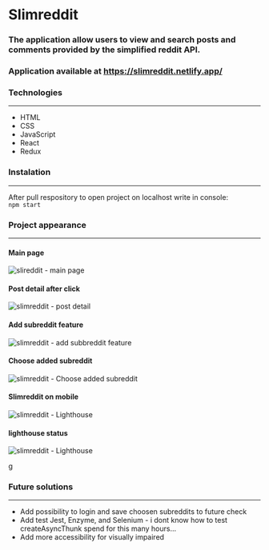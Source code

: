 # Slimreddit 
### The application allow users to view and search posts and comments provided by the simplified reddit API.

### Application available at https://slimreddit.netlify.app/

### Technologies

***

* HTML
* CSS
* JavaScript
* React
* Redux


### Instalation

***

After pull respository to open project on localhost write in console:  
```npm start```

### Project appearance

***

#### Main page  
![slireddit - main page](https://user-images.githubusercontent.com/47725233/134656799-9a308ad3-7ffe-40c7-8872-d7ddb77b7c11.png)
  
#### Post detail after click  
![slimreddit - post detail](https://user-images.githubusercontent.com/47725233/134656912-27a693c9-ed0a-46dc-a2d0-fbe649bdbfc6.png)
  
#### Add subreddit feature
![slimreddit - add subbreddit feature](https://user-images.githubusercontent.com/47725233/134656984-3fe6fe67-7973-4afa-b454-9c881ba2555b.png)

#### Choose added subreddit
![slimreddit - Choose added subreddit](https://user-images.githubusercontent.com/47725233/134657058-1f547505-53ca-4d06-bbc0-c175bc61a4e1.png)

#### Slimreddit on mobile
![slimreddit - Lighthouse](https://user-images.githubusercontent.com/47725233/134658182-9124a9da-ee45-450e-89e2-6a217159f928.png)

#### lighthouse status
![slimreddit - Lighthouse](https://user-images.githubusercontent.com/47725233/134657205-458f3894-3356-4b83-944a-9d5056f25f75.png)

g

### Future solutions

***

* Add possibility to login and save choosen subreddits to future check
* Add test Jest, Enzyme, and Selenium - i dont know how to test createAsyncThunk spend for this many hours...
* Add more accessibility for visually impaired
